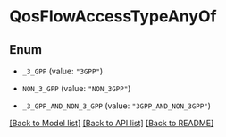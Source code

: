 # QosFlowAccessTypeAnyOf

## Enum


* `_3_GPP` (value: `"3GPP"`)

* `NON_3_GPP` (value: `"NON_3GPP"`)

* `_3_GPP_AND_NON_3_GPP` (value: `"3GPP_AND_NON_3GPP"`)


[[Back to Model list]](../README.md#documentation-for-models) [[Back to API list]](../README.md#documentation-for-api-endpoints) [[Back to README]](../README.md)


